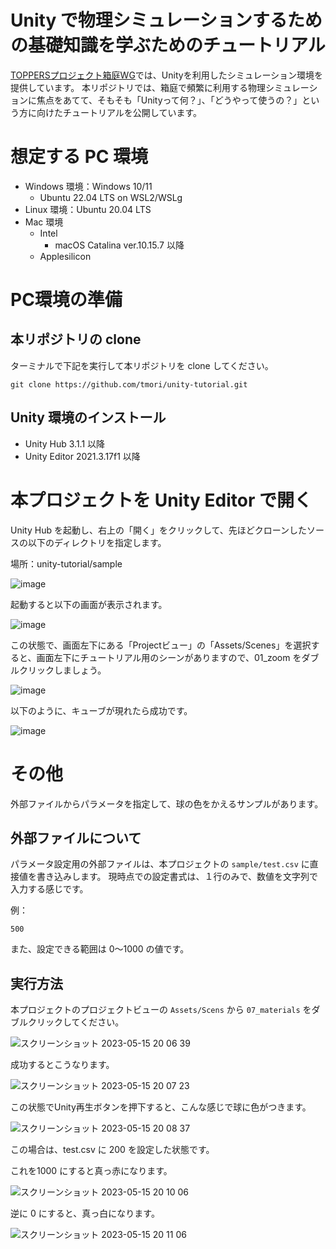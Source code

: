 # Unity で物理シミュレーションするための基礎知識を学ぶためのチュートリアル

[TOPPERSプロジェクト箱庭WG](https://toppers.github.io/hakoniwa/)では、Unityを利用したシミュレーション環境を提供しています。
本リポジトリでは、箱庭で頻繁に利用する物理シミュレーションに焦点をあてて、そもそも「Unityって何？」、「どうやって使うの？」という方に向けたチュートリアルを公開しています。

# 想定する PC 環境

* Windows 環境：Windows 10/11
  * Ubuntu 22.04 LTS on WSL2/WSLg
* Linux 環境：Ubuntu 20.04 LTS
* Mac 環境
  * Intel
    * macOS Catalina ver.10.15.7 以降
  * Applesilicon
  
# PC環境の準備
 
## 本リポジトリの clone 
ターミナルで下記を実行して本リポジトリを clone してください。

```
git clone https://github.com/tmori/unity-tutorial.git
```

## Unity 環境のインストール

* Unity Hub 3.1.1 以降
* Unity Editor 2021.3.17f1 以降

# 本プロジェクトを Unity Editor で開く

Unity Hub を起動し、右上の「開く」をクリックして、先ほどクローンしたソースの以下のディレクトリを指定します。

場所：unity-tutorial/sample

![image](https://user-images.githubusercontent.com/164193/230744516-80cf90ab-3b85-4804-aaa7-e2c9ecdb5485.png)

起動すると以下の画面が表示されます。

![image](https://user-images.githubusercontent.com/164193/230744569-865baf9c-5a78-4fbb-86cf-15c014544437.png)

この状態で、画面左下にある「Projectビュー」の「Assets/Scenes」を選択すると、画面左下にチュートリアル用のシーンがありますので、01_zoom をダブルクリックしましょう。

![image](https://user-images.githubusercontent.com/164193/230744610-2932f162-f0f4-4e49-bed4-52eeac2f74f4.png)

以下のように、キューブが現れたら成功です。

![image](https://user-images.githubusercontent.com/164193/230744627-c6280610-a64f-4976-815a-7653d26434d5.png)

# その他

外部ファイルからパラメータを指定して、球の色をかえるサンプルがあります。

## 外部ファイルについて

パラメータ設定用の外部ファイルは、本プロジェクトの `sample/test.csv` に直接値を書き込みします。
現時点での設定書式は、１行のみで、数値を文字列で入力する感じです。

例：
```
500
```

また、設定できる範囲は 0〜1000 の値です。

## 実行方法

本プロジェクトのプロジェクトビューの `Assets/Scens` から `07_materials` をダブルクリックしてください。

![スクリーンショット 2023-05-15 20 06 39](https://github.com/tmori/unity-tutorial/assets/164193/3cad7332-b7cb-47fb-8588-cb6ba898fcfe)

成功するとこうなります。

![スクリーンショット 2023-05-15 20 07 23](https://github.com/tmori/unity-tutorial/assets/164193/ffd168a1-926c-428f-ab5f-80344096aaf3)

この状態でUnity再生ボタンを押下すると、こんな感じで球に色がつきます。

![スクリーンショット 2023-05-15 20 08 37](https://github.com/tmori/unity-tutorial/assets/164193/a05c5d22-3e7f-489f-aa94-794a27926434)

この場合は、test.csv に 200 を設定した状態です。

これを1000 にすると真っ赤になります。

![スクリーンショット 2023-05-15 20 10 06](https://github.com/tmori/unity-tutorial/assets/164193/ae321635-1681-40a4-8029-653b2893278f)

逆に 0 にすると、真っ白になります。

![スクリーンショット 2023-05-15 20 11 06](https://github.com/tmori/unity-tutorial/assets/164193/573ffc29-4d30-4d9f-9da4-d59e13cc12c4)


